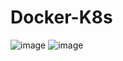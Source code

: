 # Docker-K8s
![image](https://github.com/user-attachments/assets/b7ecda4b-3eb6-41c2-b443-533ba81610fc)
![image](https://github.com/user-attachments/assets/8c8a1dcf-f644-4130-a870-7adc224c5a11)
